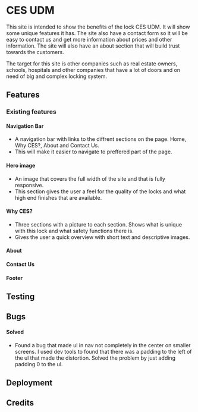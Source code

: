 # CES UDM
This site is intended to show the benefits of the lock CES UDM. It will show some unique features it has. The site also have a contact form so it will be easy to contact us and get more information about prices and other information. The site will also have an about section that will build trust towards the customers.

The target for this site is other companies such as real estate owners, schools, hospitals and other companies that have a lot of doors and on need of big and complex locking system.

## Features

### Existing features
#### Navigation Bar
- A navigation bar with links to the diffrent sections on the page. Home, Why CES?, About and Contact Us.
- This will make it easier to navigate to preffered part of the page.

#### Hero image
- An image that covers the full width of the site and that is fully responsive. 
- This section gives the user a feel for the quality of the locks and what high end finishes that are available.

#### Why CES?
- Three sections with a picture to each section. Shows what is unique with this lock and what safety functions there is.
- Gives the user a quick overview with short text and descriptive images.

#### About

#### Contact Us

#### Footer

## Testing

## Bugs
#### Solved
- Found a bug that made ul in nav not completely in the center on smaller screens. I used dev tools to found that there was a padding to the left of the ul that made the distortion. Solved the problem by just adding padding 0 to the ul.


## Deployment

## Credits

